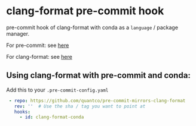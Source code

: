 # clang-format pre-commit hook

pre-commit hook of clang-format with conda as a `language` / package manager.

For pre-commit: see [here](https://github.com/pre-commit/pre-commit)

For clang-format: see [here](https://clang.llvm.org/docs/ClangFormat.html)

## Using clang-format with pre-commit and conda:

Add this to your `.pre-commit-config.yaml`

```yaml
 - repo: https://github.com/quantco/pre-commit-mirrors-clang-format
   rev: ''  # Use the sha / tag you want to point at
   hooks:
     - id: clang-format-conda
```
